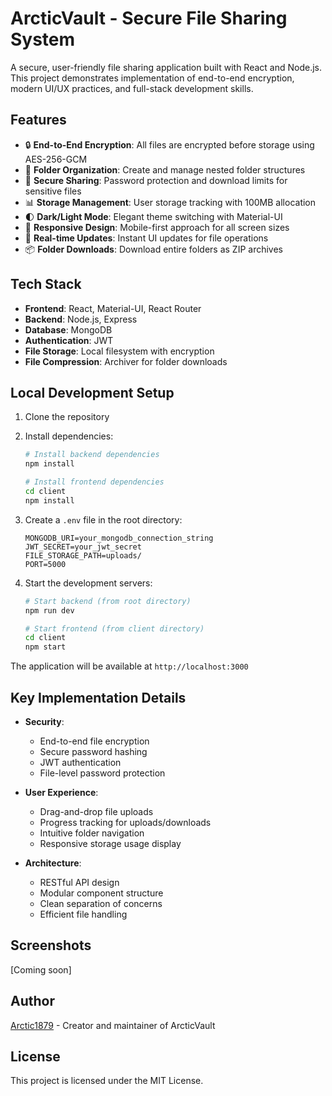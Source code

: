 # ArcticVault - Secure File Sharing System

A secure, user-friendly file sharing application built with React and Node.js. This project demonstrates implementation of end-to-end encryption, modern UI/UX practices, and full-stack development skills.

## Features

- 🔒 **End-to-End Encryption**: All files are encrypted before storage using AES-256-GCM
- 📁 **Folder Organization**: Create and manage nested folder structures
- 🔗 **Secure Sharing**: Password protection and download limits for sensitive files
- 📊 **Storage Management**: User storage tracking with 100MB allocation
- 🌓 **Dark/Light Mode**: Elegant theme switching with Material-UI
- 📱 **Responsive Design**: Mobile-first approach for all screen sizes
- 🔄 **Real-time Updates**: Instant UI updates for file operations
- 📦 **Folder Downloads**: Download entire folders as ZIP archives

## Tech Stack

- **Frontend**: React, Material-UI, React Router
- **Backend**: Node.js, Express
- **Database**: MongoDB
- **Authentication**: JWT
- **File Storage**: Local filesystem with encryption
- **File Compression**: Archiver for folder downloads

## Local Development Setup

1. Clone the repository
2. Install dependencies:
   ```bash
   # Install backend dependencies
   npm install

   # Install frontend dependencies
   cd client
   npm install
   ```

3. Create a `.env` file in the root directory:
   ```
   MONGODB_URI=your_mongodb_connection_string
   JWT_SECRET=your_jwt_secret
   FILE_STORAGE_PATH=uploads/
   PORT=5000
   ```

4. Start the development servers:
   ```bash
   # Start backend (from root directory)
   npm run dev

   # Start frontend (from client directory)
   cd client
   npm start
   ```

The application will be available at `http://localhost:3000`

## Key Implementation Details

- **Security**: 
  - End-to-end file encryption
  - Secure password hashing
  - JWT authentication
  - File-level password protection

- **User Experience**:
  - Drag-and-drop file uploads
  - Progress tracking for uploads/downloads
  - Intuitive folder navigation
  - Responsive storage usage display

- **Architecture**:
  - RESTful API design
  - Modular component structure
  - Clean separation of concerns
  - Efficient file handling

## Screenshots

[Coming soon]

## Author

[Arctic1879](https://github.com/Arctic1879) - Creator and maintainer of ArcticVault

## License

This project is licensed under the MIT License. 